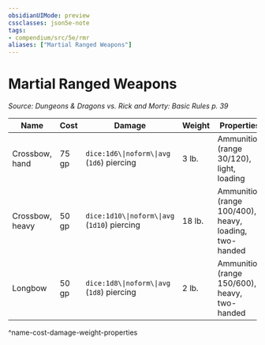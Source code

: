 ```yaml
---
obsidianUIMode: preview
cssclasses: json5e-note
tags:
- compendium/src/5e/rmr
aliases: ["Martial Ranged Weapons"]
---
```

# Martial Ranged Weapons
*Source: Dungeons & Dragons vs. Rick and Morty: Basic Rules p. 39* 

| Name | Cost | Damage | Weight | Properties |
|------|------|--------|--------|------------|
| Crossbow, hand | 75 gp | `dice:1d6\\|noform\\|avg` (`1d6`) piercing | 3 lb. | Ammunition (range 30/120), light, loading |
| Crossbow, heavy | 50 gp | `dice:1d10\\|noform\\|avg` (`1d10`) piercing | 18 lb. | Ammunition (range 100/400), heavy, loading, two-handed |
| Longbow | 50 gp | `dice:1d8\\|noform\\|avg` (`1d8`) piercing | 2 lb. | Ammunition (range 150/600), heavy, two-handed |
^name-cost-damage-weight-properties